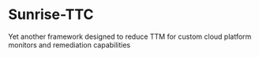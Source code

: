 # Sunrise-TTC
Yet another framework designed to reduce TTM for custom cloud platform monitors and remediation capabilities
